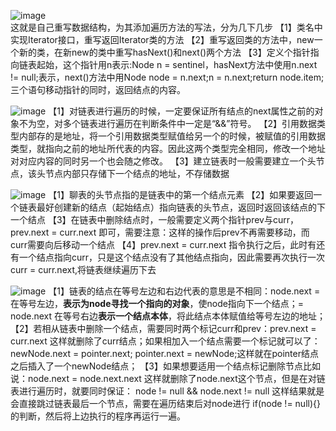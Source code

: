 ![image](https://user-images.githubusercontent.com/60838780/113682878-30378c00-96f6-11eb-91b9-b6fb7a5ffa67.png)  
这就是自己重写数据结构，为其添加遍历方法的写法，分为几下几步
【1】类名中实现Iterator接口，重写返回Iterator类的方法
【2】重写返回类的方法中，new一个新的类，在新new的类中重写hasNext()和next()两个方法
【3】定义个指针指向链表起始，这个指针用n表示:Node n = sentinel，hasNext方法中使用n.next != null;表示，next()方法中用Node node = n.next;n = n.next;return node.item;三个语句移动指针的同时，返回结点的内容。

![image](https://user-images.githubusercontent.com/60838780/112478795-53d20c80-8daf-11eb-9c19-16e91ce91a7e.png)
【1】对链表进行遍历的时候，一定要保证所有结点的next属性之前的对象不为空，对多个链表进行遍历在判断条件中一定是“&&”符号。
【2】引用数据类型内部存的是地址，将一个引用数据类型赋值给另一个的时候，被赋值的引用数据类型，就指向之前的地址所代表的内容。因此这两个类型完全相同，修改一个地址对对应内容的同时另一个也会随之修改。
【3】建立链表时一般需要建立一个头节点，该头节点内部只存储下一个结点的地址，不存储数据

![image](https://user-images.githubusercontent.com/60838780/112632805-90ffd280-8e73-11eb-9e5a-ad3e7f6d2fd8.png)
【1】聊表的头节点指的是链表中的第一个结点元素
【2】如果要返回一个链表最好创建新的结点（起始结点）指向链表的头节点，返回时返回该结点的下一个结点
【3】在链表中删除结点时，一般需要定义两个指针prev与curr，prev.next = curr.next 即可，需要注意：这样的操作后prev不再需要移动，而curr需要向后移动一个结点
【4】prev.next = curr.next 指令执行之后，此时有还有一个结点指向curr，只是这个结点没有了其他结点指向，因此需要再次执行一次curr = curr.next,将链表继续遍历下去

![image](https://user-images.githubusercontent.com/60838780/112707223-c690d400-8ee4-11eb-988e-1d360d12e13e.png)
【1】链表的结点在等号左边和右边代表的意思是不相同：node.next = 在等号左边，**表示为node寻找一个指向的对象**，使node指向下一个结点；= node.next 在等号右边**表示一个结点本体**，将此结点本体赋值给等号左边的地址；
【2】若相从链表中删除一个结点，需要同时两个标记curr和prev：prev.next = curr.next 这样就删除了curr结点；如果相加入一个结点需要一个标记就可以了：newNode.next = pointer.next; pointer.next = newNode;这样就在pointer结点之后插入了一个newNode结点；
【3】如果想要适用一个结点标记删除节点比如说：node.next = node.next.next 这样就删除了node.next这个节点，但是在对链表进行遍历时，就要同时保证： node != null && node.next != null 这样结果就是会直接跳过链表最后一个节点，需要在遍历结束后对node进行 if(node != null){}的判断，然后将上边执行的程序再运行一遍。

